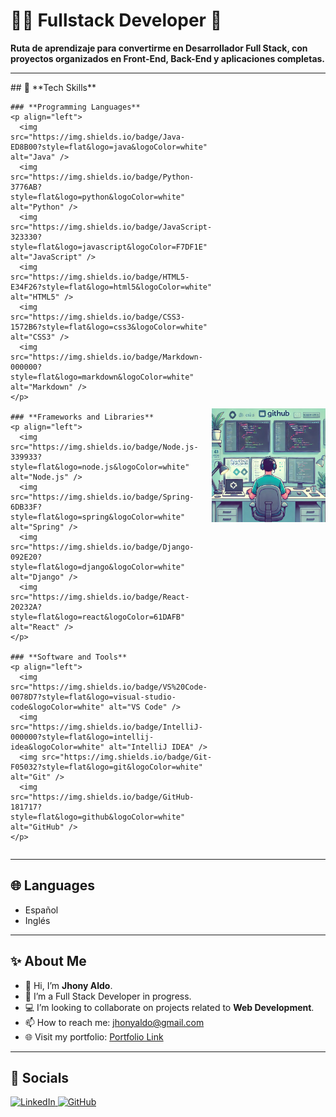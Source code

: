 # 👨‍💻 Fullstack Developer 🚀

**Ruta de aprendizaje para convertirme en Desarrollador Full Stack, con proyectos organizados en Front-End, Back-End y aplicaciones completas.**

---

<div style="display: flex; align-items: center; justify-content: space-between;">
  <div style="flex: 1;">
    ## 🧰 **Tech Skills**

    ### **Programming Languages**
    <p align="left">
      <img src="https://img.shields.io/badge/Java-ED8B00?style=flat&logo=java&logoColor=white" alt="Java" />
      <img src="https://img.shields.io/badge/Python-3776AB?style=flat&logo=python&logoColor=white" alt="Python" />
      <img src="https://img.shields.io/badge/JavaScript-323330?style=flat&logo=javascript&logoColor=F7DF1E" alt="JavaScript" />
      <img src="https://img.shields.io/badge/HTML5-E34F26?style=flat&logo=html5&logoColor=white" alt="HTML5" />
      <img src="https://img.shields.io/badge/CSS3-1572B6?style=flat&logo=css3&logoColor=white" alt="CSS3" />
      <img src="https://img.shields.io/badge/Markdown-000000?style=flat&logo=markdown&logoColor=white" alt="Markdown" />
    </p>

    ### **Frameworks and Libraries**
    <p align="left">
      <img src="https://img.shields.io/badge/Node.js-339933?style=flat&logo=node.js&logoColor=white" alt="Node.js" />
      <img src="https://img.shields.io/badge/Spring-6DB33F?style=flat&logo=spring&logoColor=white" alt="Spring" />
      <img src="https://img.shields.io/badge/Django-092E20?style=flat&logo=django&logoColor=white" alt="Django" />
      <img src="https://img.shields.io/badge/React-20232A?style=flat&logo=react&logoColor=61DAFB" alt="React" />
    </p>

    ### **Software and Tools**
    <p align="left">
      <img src="https://img.shields.io/badge/VS%20Code-0078D7?style=flat&logo=visual-studio-code&logoColor=white" alt="VS Code" />
      <img src="https://img.shields.io/badge/IntelliJ-000000?style=flat&logo=intellij-idea&logoColor=white" alt="IntelliJ IDEA" />
      <img src="https://img.shields.io/badge/Git-F05032?style=flat&logo=git&logoColor=white" alt="Git" />
      <img src="https://img.shields.io/badge/GitHub-181717?style=flat&logo=github&logoColor=white" alt="GitHub" />
    </p>
  </div>

  <div style="flex: 1; text-align: right;">
    <img src="assets/images/fullstack_developer.png" alt="Fullstack Developer" width="400" />
  </div>
</div>

---

## 🌐 **Languages**
- Español
- Inglés

---

## ✨ **About Me**
- 👋 Hi, I’m **Jhony Aldo**.
- 🌱 I’m a Full Stack Developer in progress.
- 💻 I’m looking to collaborate on projects related to **Web Development**.
- 📫 How to reach me: [jhonyaldo@gmail.com](mailto:jhonyaldo@gmail.com)
- 🌐 Visit my portfolio: [Portfolio Link](https://github.com/jhonyaldo)

---

## 🔗 **Socials**
<p align="left">
  <a href="https://www.linkedin.com/in/jhonyrm/" target="_blank">
    <img src="https://img.shields.io/badge/LinkedIn-0077B5?style=flat&logo=linkedin&logoColor=white" alt="LinkedIn" />
  </a>
  <a href="https://github.com/jhonyaldo" target="_blank">
    <img src="https://img.shields.io/badge/GitHub-181717?style=flat&logo=github&logoColor=white" alt="GitHub" />
  </a>
</p>
